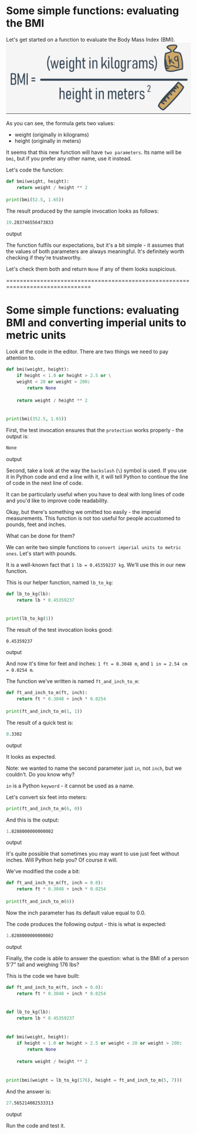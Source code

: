 # Some simple functions: evaluating the BMI
Let's get started on a function to evaluate the Body Mass Index (BMI).
<img src="img/BMI.png">

As you can see, the formula gets two values:

  - weight (originally in kilograms)
  - height (originally in meters)

It seems that this new function will have `two parameters`. Its name will be `bmi`, but if you prefer any other name, use it instead.

Let's code the function:
```py
def bmi(weight, height):
    return weight / height ** 2

print(bmi(52.5, 1.65))
```

The result produced by the sample invocation looks as follows:
```s
19.283746556473833
```
output

The function fulfils our expectations, but it's a bit simple - it assumes that the values of both parameters are always meaningful. It's definitely worth checking if they're trustworthy.

Let's check them both and return `None` if any of them looks suspicious.

===============================================================================
# Some simple functions: evaluating BMI and converting imperial units to metric units
Look at the code in the editor. There are two things we need to pay attention to.
```py
def bmi(weight, height):
    if height < 1.0 or height > 2.5 or \
    weight < 20 or weight > 200:
        return None

    return weight / height ** 2


print(bmi(352.5, 1.65))
```
First, the test invocation ensures that the `protection` works properly - the output is:
```s
None
```
output


Second, take a look at the way the `backslash` (`\`) symbol is used. If you use it in Python code and end a line with it, it will tell Python to continue the line of code in the next line of code.

It can be particularly useful when you have to deal with long lines of code and you'd like to improve code readability.

Okay, but there's something we omitted too easily - the imperial measurements. This function is not too useful for people accustomed to pounds, feet and inches.

What can be done for them?

We can write two simple functions to `convert imperial units to metric ones`. Let's start with pounds.

It is a well-known fact that `1 lb = 0.45359237 kg`. We'll use this in our new function.

This is our helper function, named `lb_to_kg`:
```py
def lb_to_kg(lb):
    return lb * 0.45359237


print(lb_to_kg(1))
```

The result of the test invocation looks good:
```
0.45359237
```
output


And now it's time for feet and inches: `1 ft = 0.3048 m`, and `1 in = 2.54 cm = 0.0254 m`.

The function we've written is named `ft_and_inch_to_m`:
```py
def ft_and_inch_to_m(ft, inch):
    return ft * 0.3048 + inch * 0.0254

print(ft_and_inch_to_m(1, 1))
```

The result of a quick test is:
```s
0.3302
```
output

It looks as expected.

Note: we wanted to name the second parameter just `in`, not `inch`, but we couldn't. Do you know why?

`in` is a Python `keyword` - it cannot be used as a name.

Let's convert six feet into meters:
```py
print(ft_and_inch_to_m(6, 0))
```

And this is the output:
```s
1.8288000000000002
```
output

It's quite possible that sometimes you may want to use just feet without inches. Will Python help you? Of course it will.

We've modified the code a bit:
```py
def ft_and_inch_to_m(ft, inch = 0.0):
    return ft * 0.3048 + inch * 0.0254

print(ft_and_inch_to_m(6))
```

Now the inch parameter has its default value equal to 0.0.

The code produces the following output - this is what is expected:
```s
1.8288000000000002
```
output

Finally, the code is able to answer the question: what is the BMI of a person 5'7" tall and weighing 176 lbs?

This is the code we have built:
```py
def ft_and_inch_to_m(ft, inch = 0.0):
    return ft * 0.3048 + inch * 0.0254


def lb_to_kg(lb):
    return lb * 0.45359237


def bmi(weight, height):
    if height < 1.0 or height > 2.5 or weight < 20 or weight > 200:
        return None
    
    return weight / height ** 2


print(bmi(weight = lb_to_kg(176), height = ft_and_inch_to_m(5, 7)))
```

And the answer is:
```s
27.565214082533313
```
output

Run the code and test it.
